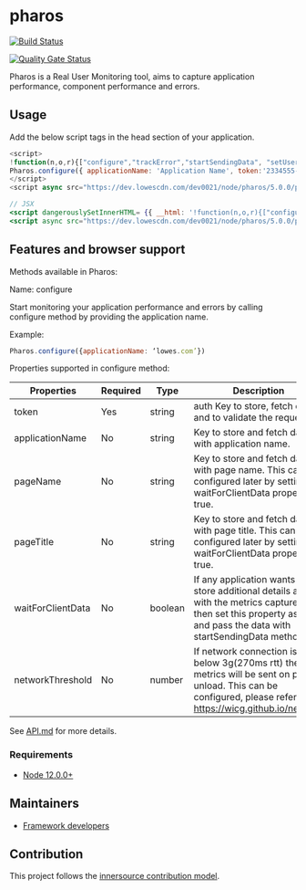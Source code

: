 # pharos

[![Build Status](http://vmlnxjenkinsmaster01.lowes.com/buildStatus/icon?job=Framework/pharos/release-1.0.0)](http://vmlnxjenkinsmaster01.lowes.com/job/Framework/job/pharos/job/release-1.0.0/)

[![Quality Gate Status](http://lxappsonrqas001.lowes.com:9000/api/project_badges/measure?project=d-frw%2Fpharos&metric=alert_status)](http://lxappsonrqas001.lowes.com:9000/dashboard?id=d-frw/pharos)

Pharos is a Real User Monitoring tool, aims to capture application performance, component performance and errors. 

## Usage

Add the below script tags in the head section of your application.

```js
<script>
!function(n,o,r){["configure","trackError","startSendingData", "setUser", "setStore","setRelease", "trackEvent"].forEach(r=>{(n[o]=n[o]||{})[r]=function(){(n[o][r].q=n[o][r].q||[]).push(arguments)}})}(window,"Pharos");
Pharos.configure({ applicationName: 'Application Name', token:'2334555-565656-45454' });
</script>
<script async src="https://dev.lowescdn.com/dev0021/node/pharos/5.0.0/pharos.js" crossorigin></script>
```

```jsx
// JSX
<script dangerouslySetInnerHTML= {{ __html: '!function(n,o,r){["configure","trackError","startSendingData", "setUser", "setStore", "setRelease", "trackEvent"].forEach(r=>{(n[o]=n[o]||{})[r]=function(){(n[o][r].q=n[o][r].q||[]).push(arguments)}})}(window,"Pharos");  Pharos.configure({ applicationName:"lowes", token:'2334555-565656-45454' });'}}></script>
<script async src="https://dev.lowescdn.com/dev0021/node/pharos/5.0.0/pharos.js" crossorigin></script>
```

## Features and browser support

Methods available in Pharos:

Name: configure

Start monitoring your application performance and errors by calling configure method by providing the application name.

Example: 
```js
Pharos.configure({applicationName: ‘lowes.com’})
```

Properties supported in configure method:

| Properties            | Required     | Type        | Description                                                                                                                                                             |
|-------------------    |----------    |---------    |---------------------------------------------------------------------------------------------------------------------------------------------------------------------    |
| token                 | Yes          | string      | auth Key to store, fetch data and to validate the request
| applicationName       | No          | string      | Key to store and fetch data with application name.                                                                                                                      |
| pageName              | No           | string      | Key to store and fetch data with page name. This can be configured later by setting waitForClientData property as true.                                                 |
| pageTitle             | No           | string      | Key to store and fetch data with page title. This can be configured later by setting waitForClientData property as true.                                                |
| waitForClientData     | No           | boolean     | If any application wants to store additional details along with the metrics captured then set this property as true and pass the data with startSendingData method.     |
| networkThreshold      | No           | number      | If network connection is below 3g(270ms rtt) then metrics will be sent on page unload. This can be configured, please refer https://wicg.github.io/netinfo/.            |

See [API.md](API.md) for more details.

### Requirements
- [Node 12.0.0+](https://nodejs.org/)

## Maintainers
- [Framework developers](mailto:DL-DIST-DIGITAL-FRAMEWORKS@lowes.com)

## Contribution

This project follows the [innersource contribution model](https://tools.lowes.com/confluence/display/AR/Inner+source+contribution).